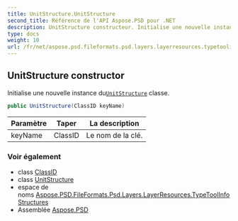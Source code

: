 ```yaml
---
title: UnitStructure.UnitStructure
second_title: Référence de l'API Aspose.PSD pour .NET
description: UnitStructure constructeur. Initialise une nouvelle instance duUnitStructure classe.
type: docs
weight: 10
url: /fr/net/aspose.psd.fileformats.psd.layers.layerresources.typetoolinfostructures/unitstructure/unitstructure/
---
```

## UnitStructure constructor

Initialise une nouvelle instance du[`UnitStructure`](../) classe.

```csharp
public UnitStructure(ClassID keyName)
```

| Paramètre | Taper | La description |
| --- | --- | --- |
| keyName | ClassID | Le nom de la clé. |

### Voir également

* class [ClassID](../../../aspose.psd.fileformats.psd.layers.layerresources/classid/)
* class [UnitStructure](../)
* espace de noms [Aspose.PSD.FileFormats.Psd.Layers.LayerResources.TypeToolInfoStructures](../../unitstructure/)
* Assemblée [Aspose.PSD](../../../)


